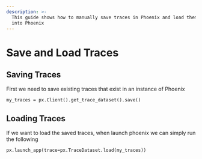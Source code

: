 ```yaml
---
description: >-
  This guide shows how to manually save traces in Phoenix and load them back
  into Phoenix
---
```


# Save and Load Traces

## Saving Traces

First we need to save existing traces that exist in an instance of Phoenix

```
my_traces = px.Client().get_trace_dataset().save()
```

## Loading Traces

If we want to load the saved traces, when launch phoenix we can simply run the following

```
px.launch_app(trace=px.TraceDataset.load(my_traces))
```
